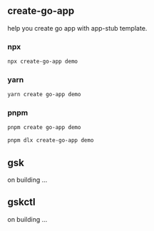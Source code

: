 ## create-go-app

help you create go app with app-stub template.

### npx

```bash
npx create-go-app demo
```

### yarn

```bash
yarn create go-app demo
```

### pnpm

```bash
pnpm create go-app demo
```

```bash
pnpm dlx create-go-app demo
```

## gsk

on building ...

## gskctl

on building ...